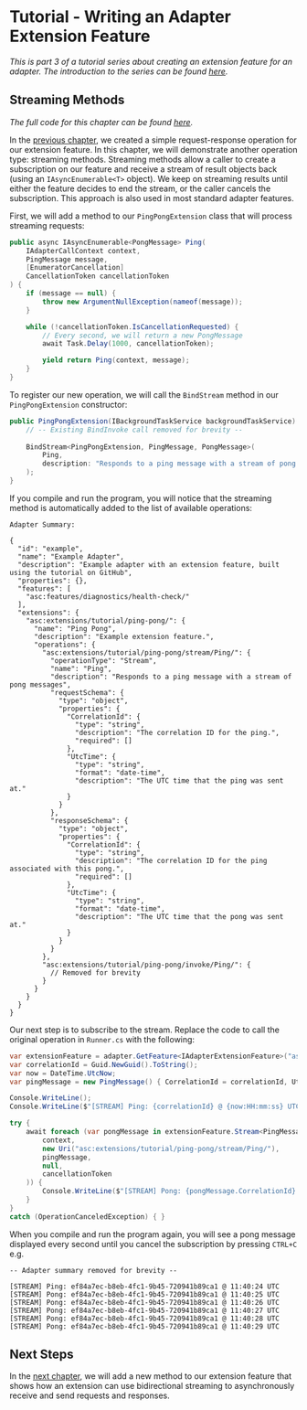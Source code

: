 # Tutorial - Writing an Adapter Extension Feature

_This is part 3 of a tutorial series about creating an extension feature for an adapter. The introduction to the series can be found [here](00-Introduction.md)._


## Streaming Methods

_The full code for this chapter can be found [here](/examples/tutorials/writing-an-extension-feature/chapter-03)._

In the [previous chapter](02-Extension_Methods.md), we created a simple request-response operation for our extension feature. In this chapter, we will demonstrate another operation type: streaming methods. Streaming methods allow a caller to create a subscription on our feature and receive a stream of result objects back (using an `IAsyncEnumerable<T>` object). We keep on streaming results until either the feature decides to end the stream, or the caller cancels the subscription. This approach is also used in most standard adapter features.

First, we will add a method to our `PingPongExtension` class that will process streaming requests:

```csharp
public async IAsyncEnumerable<PongMessage> Ping(
    IAdapterCallContext context, 
    PingMessage message, 
    [EnumeratorCancellation]
    CancellationToken cancellationToken
) {
    if (message == null) {
        throw new ArgumentNullException(nameof(message));
    }

    while (!cancellationToken.IsCancellationRequested) {
        // Every second, we will return a new PongMessage
        await Task.Delay(1000, cancellationToken);

        yield return Ping(context, message);
    }
}
```

To register our new operation, we will call the `BindStream` method in our `PingPongExtension` constructor:

```csharp
public PingPongExtension(IBackgroundTaskService backgroundTaskService) : base(backgroundTaskService) {
    // -- Existing BindInvoke call removed for brevity --
    
    BindStream<PingPongExtension, PingMessage, PongMessage>(
        Ping,
        description: "Responds to a ping message with a stream of pong messages"
    );
}
```

If you compile and run the program, you will notice that the streaming method is automatically added to the list of available operations:

```
Adapter Summary:

{
  "id": "example",
  "name": "Example Adapter",
  "description": "Example adapter with an extension feature, built using the tutorial on GitHub",
  "properties": {},
  "features": [
    "asc:features/diagnostics/health-check/"
  ],
  "extensions": {
    "asc:extensions/tutorial/ping-pong/": {
      "name": "Ping Pong",
      "description": "Example extension feature.",
      "operations": {
        "asc:extensions/tutorial/ping-pong/stream/Ping/": {
          "operationType": "Stream",
          "name": "Ping",
          "description": "Responds to a ping message with a stream of pong messages",
          "requestSchema": {
            "type": "object",
            "properties": {
              "CorrelationId": {
                "type": "string",
                "description": "The correlation ID for the ping.",
                "required": []
              },
              "UtcTime": {
                "type": "string",
                "format": "date-time",
                "description": "The UTC time that the ping was sent at."
              }
            }
          },
          "responseSchema": {
            "type": "object",
            "properties": {
              "CorrelationId": {
                "type": "string",
                "description": "The correlation ID for the ping associated with this pong.",
                "required": []
              },
              "UtcTime": {
                "type": "string",
                "format": "date-time",
                "description": "The UTC time that the pong was sent at."
              }
            }
          }
        },
        "asc:extensions/tutorial/ping-pong/invoke/Ping/": {
          // Removed for brevity
        }
      }
    }
  }
}
```

Our next step is to subscribe to the stream. Replace the code to call the original operation in `Runner.cs` with the following:

```csharp
var extensionFeature = adapter.GetFeature<IAdapterExtensionFeature>("asc:extensions/tutorial/ping-pong/");
var correlationId = Guid.NewGuid().ToString();
var now = DateTime.UtcNow;
var pingMessage = new PingMessage() { CorrelationId = correlationId, UtcTime = now };

Console.WriteLine();
Console.WriteLine($"[STREAM] Ping: {correlationId} @ {now:HH:mm:ss} UTC");

try {
    await foreach (var pongMessage in extensionFeature.Stream<PingMessage, PongMessage>(
        context,
        new Uri("asc:extensions/tutorial/ping-pong/stream/Ping/"),
        pingMessage,
        null,
        cancellationToken
    )) {
        Console.WriteLine($"[STREAM] Pong: {pongMessage.CorrelationId} @ {pongMessage.UtcTime:HH:mm:ss} UTC");
    }
}
catch (OperationCanceledException) { }
```

When you compile and run the program again, you will see a pong message displayed every second until you cancel the subscription by pressing `CTRL+C` e.g.

```
-- Adapter summary removed for brevity --

[STREAM] Ping: ef84a7ec-b8eb-4fc1-9b45-720941b89ca1 @ 11:40:24 UTC
[STREAM] Pong: ef84a7ec-b8eb-4fc1-9b45-720941b89ca1 @ 11:40:25 UTC
[STREAM] Pong: ef84a7ec-b8eb-4fc1-9b45-720941b89ca1 @ 11:40:26 UTC
[STREAM] Pong: ef84a7ec-b8eb-4fc1-9b45-720941b89ca1 @ 11:40:27 UTC
[STREAM] Pong: ef84a7ec-b8eb-4fc1-9b45-720941b89ca1 @ 11:40:28 UTC
[STREAM] Pong: ef84a7ec-b8eb-4fc1-9b45-720941b89ca1 @ 11:40:29 UTC
```


## Next Steps

In the [next chapter](04-Duplex_Streaming_Methods.md), we will add a new method to our extension feature that shows how an extension can use bidirectional streaming to asynchronously receive and send requests and responses.
